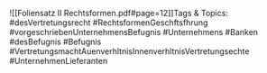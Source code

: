 
![[Foliensatz II Rechtsformen.pdf#page=12]]Tags & Topics:
   #desVertretungsrecht
   #RechtsformenGeschftsfhrung
   #vorgeschriebenUnternehmensBefugnis
   #Unternehmens
   #Banken
   #desBefugnis
   #Befugnis
   #VertretungsmachtAuenverhltnisInnenverhltnisVertretungsechte
   #UnternehmenLieferanten